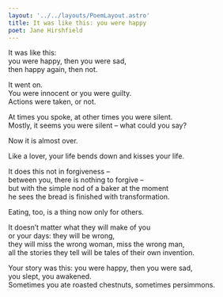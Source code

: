 ```yaml
---  
layout: '../../layouts/PoemLayout.astro'  
title: It was like this: you were happy  
poet: Jane Hirshfield  
---
```


It was like this:  
you were happy, then you were sad,  
then happy again, then not.

It went on.  
You were innocent or you were guilty.  
Actions were taken, or not.

At times you spoke, at other times you were silent.  
Mostly, it seems you were silent – what could you say?

Now it is almost over.

Like a lover, your life bends down and kisses your life.

It does this not in forgiveness –  
between you, there is nothing to forgive –  
but with the simple nod of a baker at the moment  
he sees the bread is finished with transformation.

Eating, too, is a thing now only for others.

It doesn’t matter what they will make of you  
or your days: they will be wrong,  
they will miss the wrong woman, miss the wrong man,  
all the stories they tell will be tales of their own invention.

Your story was this: you were happy, then you were sad,  
you slept, you awakened.  
Sometimes you ate roasted chestnuts, sometimes persimmons.
